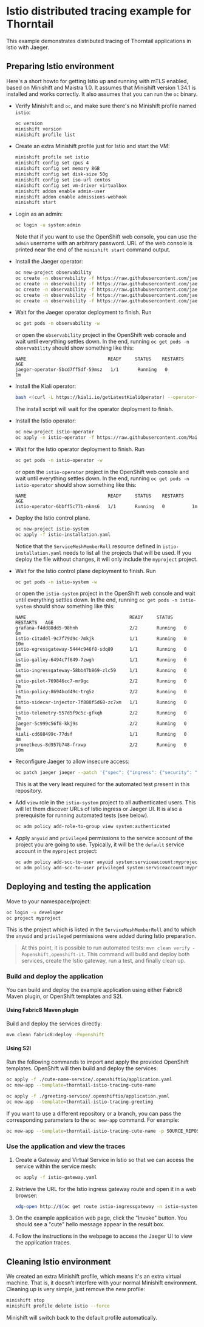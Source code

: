 # Istio distributed tracing example for Thorntail

This example demonstrates distributed tracing of Thorntail applications in Istio with Jaeger.

## Preparing Istio environment

Here's a short howto for getting Istio up and running with mTLS enabled, based on Minishift and Maistra 1.0.
It assumes that Minishift version 1.34.1 is installed and works correctly.
It also assumes that you can run the `oc` binary.

- Verify Minishift and `oc`, and make sure there's no Minishift profile named `istio`:

  ```bash
  oc version
  minishift version
  minishift profile list
  ```

- Create an extra Minishift profile just for Istio and start the VM:

  ```bash
  minishift profile set istio
  minishift config set cpus 4
  minishift config set memory 8GB
  minishift config set disk-size 50g
  minishift config set iso-url centos
  minishift config set vm-driver virtualbox
  minishift addon enable admin-user
  minishift addon enable admissions-webhook
  minishift start
  ```

- Login as an admin:

  ```bash
  oc login -u system:admin
  ```

  Note that if you want to use the OpenShift web console, you can use the `admin` username with an arbitrary password.
  URL of the web console is printed near the end of the `minishift start` command output. 

- Install the Jaeger operator:

  ```bash
  oc new-project observability
  oc create -n observability -f https://raw.githubusercontent.com/jaegertracing/jaeger-operator/v1.13.1/deploy/crds/jaegertracing_v1_jaeger_crd.yaml
  oc create -n observability -f https://raw.githubusercontent.com/jaegertracing/jaeger-operator/v1.13.1/deploy/service_account.yaml
  oc create -n observability -f https://raw.githubusercontent.com/jaegertracing/jaeger-operator/v1.13.1/deploy/role.yaml
  oc create -n observability -f https://raw.githubusercontent.com/jaegertracing/jaeger-operator/v1.13.1/deploy/role_binding.yaml
  oc create -n observability -f https://raw.githubusercontent.com/jaegertracing/jaeger-operator/v1.13.1/deploy/operator.yaml
  ```

- Wait for the Jaeger operator deployment to finish. Run

  ```bash
  oc get pods -n observability -w
  ```

  or open the `observability` project in the OpenShift web console and wait until everything settles down.
  In the end, running `oc get pods -n observability` should show something like this:

  ```
  NAME                              READY     STATUS    RESTARTS   AGE
  jaeger-operator-5bcd7ff5df-59msz   1/1       Running   0          1m
  ```

- Install the Kiali operator:

  ```bash
  bash <(curl -L https://kiali.io/getLatestKialiOperator) --operator-watch-namespace '**' --accessible-namespaces '**' --operator-install-kiali false
  ```

  The install script will wait for the operator deployment to finish.

- Install the Istio operator:

  ```bash
  oc new-project istio-operator
  oc apply -n istio-operator -f https://raw.githubusercontent.com/Maistra/istio-operator/maistra-1.0.0/deploy/maistra-operator.yaml
  ```

- Wait for the Istio operator deployment to finish. Run

  ```bash
  oc get pods -n istio-operator -w
  ```

  or open the `istio-operator` project in the OpenShift web console and wait until everything settles down.
  In the end, running `oc get pods -n istio-operator` should show something like this:

  ```
  NAME                              READY     STATUS    RESTARTS   AGE
  istio-operator-6bbff5c77b-nkms6   1/1       Running   0          1m
  ```

- Deploy the Istio control plane.

  ```bash
  oc new-project istio-system
  oc apply -f istio-installation.yaml
  ```

  Notice that the `ServiceMeshMemberRoll` resource defined in `istio-installation.yaml` needs to list all the projects that will be used.
  If you deploy the file without changes, it will only include the `myproject` project.

- Wait for the Istio control plane deployment to finish. Run

  ```bash
  oc get pods -n istio-system -w
  ```

  or open the `istio-system` project in the OpenShift web console and wait until everything settles down.
  In the end, running `oc get pods -n istio-system` should show something like this:

  ```
  NAME                                      READY     STATUS    RESTARTS   AGE
  grafana-f4dd88dd5-98hnh                   2/2       Running   0          6m
  istio-citadel-9c7f79d9c-7mkjk             1/1       Running   0          10m
  istio-egressgateway-5444c946f8-sdq89      1/1       Running   0          6m
  istio-galley-6494c7f649-7zwgh             1/1       Running   0          8m
  istio-ingressgateway-58bb47b869-zlc59     1/1       Running   0          6m
  istio-pilot-769846cc7-mr9gc               2/2       Running   0          7m
  istio-policy-8694bcd49c-trg5z             2/2       Running   0          7m
  istio-sidecar-injector-7f888f5d68-zc7xm   1/1       Running   0          6m
  istio-telemetry-557d5f9c5c-gfkqh          2/2       Running   0          7m
  jaeger-5c999c56f8-kkj9s                   2/2       Running   0          8m
  kiali-cd688499c-77dsf                     1/1       Running   0          4m
  prometheus-8d957b748-frxwp                2/2       Running   0          10m
  ```

- Reconfigure Jaeger to allow insecure access:

  ```bash
  oc patch jaeger jaeger --patch '{"spec": {"ingress": {"security": "none"}}}' -n istio-system --type merge
  ```

  This is at the very least required for the automated test present in this repository.

- Add `view` role in the `istio-system` project to all authenticated users.
  This will let them discover URLs of Istio ingress or Jaeger UI.
  It is also a prerequisite for running automated tests (see below).

  ```bash
  oc adm policy add-role-to-group view system:authenticated
  ```

- Apply `anyuid` and `privileged` permissions to the service account of the project you are going to use.
  Typically, it will be the `default` service account in the `myproject` project:

  ```bash
  oc adm policy add-scc-to-user anyuid system:serviceaccount:myproject:default
  oc adm policy add-scc-to-user privileged system:serviceaccount:myproject:default
  ```

## Deploying and testing the application

Move to your namespace/project:

```bash
oc login -u developer
oc project myproject
```

This is the project which is listed in the `ServiceMeshMemberRoll` and to which the `anyuid` and `privileged` permissions were added during Istio preparation.

> At this point, it is possible to run automated tests: `mvn clean verify -Popenshift,openshift-it`.
> This command will build and deploy both services, create the Istio gateway, run a test, and finally clean up.

### Build and deploy the application

You can build and deploy the example application using either Fabric8 Maven plugin, or OpenShift templates and S2I.

#### Using Fabric8 Maven plugin

Build and deploy the services directly:

```bash
mvn clean fabric8:deploy -Popenshift
```

#### Using S2I

Run the following commands to import and apply the provided OpenShift templates.
OpenShift will then build and deploy the services:

```bash
oc apply -f ./cute-name-service/.openshiftio/application.yaml
oc new-app --template=thorntail-istio-tracing-cute-name

oc apply -f ./greeting-service/.openshiftio/application.yaml
oc new-app --template=thorntail-istio-tracing-greeting
```

If you want to use a different repository or a branch, you can pass the corresponding parameters to the `oc new-app` command.
For example:

```bash
oc new-app --template=thorntail-istio-tracing-cute-name -p SOURCE_REPOSITORY_URL=https://github.com/thorntail-examples/istio-tracing -p SOURCE_REPOSITORY_REF=master
```

### Use the application and view the traces

1. Create a Gateway and Virtual Service in Istio so that we can access the service within the service mesh:

    ```bash
    oc apply -f istio-gateway.yaml
    ```

1. Retrieve the URL for the Istio ingress gateway route and open it in a web browser:

    ```bash
    xdg-open http://$(oc get route istio-ingressgateway -n istio-system -o jsonpath='{.spec.host}')/thorntail-istio-tracing
    ```

1. On the example application web page, click the "Invoke" button. You should see a "cute" hello message appear in the result box.

1. Follow the instructions in the webpage to access the Jaeger UI to view the application traces.

## Cleaning Istio environment

We created an extra Minishift profile, which means it's an extra virtual machine.
That is, it doesn't interfere with your normal Minishift environment.
Cleaning up is very simple, just remove the new profile:

```bash
minishift stop
minishift profile delete istio --force
```

Minishift will switch back to the default profile automatically.
